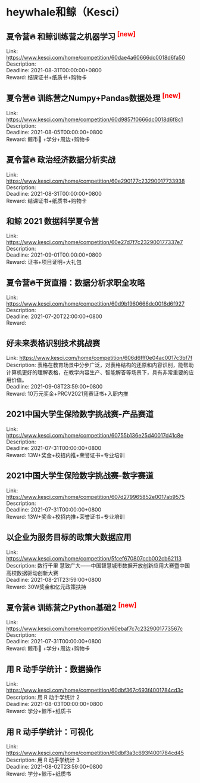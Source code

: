 # heywhale和鲸（Kesci）



## 夏令营🔥 和鲸训练营之机器学习 <sup style="color:red">[new]<sup>  

Link: https://www.kesci.com/home/competition/60dae4a60666dc0018d6fa50  
Description:   
Deadline: 2021-08-31T00:00:00+0800  
Reward: 结课证书+纸质书+购物卡  


## 夏令营🔥 训练营之Numpy+Pandas数据处理 <sup style="color:red">[new]<sup>  

Link: https://www.kesci.com/home/competition/60d9857f0666dc0018d6f8c1  
Description:   
Deadline: 2021-08-05T00:00:00+0800  
Reward: 鲸币🐳 +学分+周边+购物卡  


## 夏令营🔥 政治经济数据分析实战

Link: https://www.kesci.com/home/competition/60e290177c23290017733938  
Description:   
Deadline: 2021-08-31T00:00:00+0800  
Reward: 结课证书+纸质书+购物卡  


## 和鲸 2021 数据科学夏令营

Link: https://www.kesci.com/home/competition/60e27d7f7c232900177337e7  
Description:   
Deadline: 2021-09-01T00:00:00+0800  
Reward: 证书+项目证明+大礼包  


## 夏令营🔥干货直播：数据分析求职全攻略

Link: https://www.kesci.com/home/competition/60d9b1960666dc0018d6f927  
Description:   
Deadline: 2021-07-20T22:00:00+0800  
Reward:   


## 好未来表格识别技术挑战赛

Link: https://www.kesci.com/home/competition/606d6fff0e04ac0017c3bf7f  
Description: 表格在教育场景中分步广泛，对表格结构的还原和内容识别，能帮助计算机更好的理解表格，在教学内容生产、智能解答等场景下，具有非常重要的应用价值。  
Deadline: 2021-09-08T23:59:00+0800  
Reward: 10万元奖金+PRCV2021竞赛证书+入职内推  


## 2021中国大学生保险数字挑战赛-产品赛道

Link: https://www.kesci.com/home/competition/60755b136e25d40017d41c8e  
Description:   
Deadline: 2021-07-31T00:00:00+0800  
Reward: 13W+奖金+校招内推+荣誉证书+专业培训  


## 2021中国大学生保险数字挑战赛-数字赛道

Link: https://www.kesci.com/home/competition/607d279965852e0017ab9575  
Description:   
Deadline: 2021-07-31T00:00:00+0800  
Reward: 13W+奖金+校招内推+荣誉证书+专业培训  


## 以企业为服务目标的政策大数据应用

Link: https://www.kesci.com/home/competition/5fcef670807ccb002cb62113  
Description: 数行千里 慧致广大——中国智慧城市数据开放创新应用大赛暨中国高校数据驱动创新大赛  
Deadline: 2021-08-21T23:59:00+0800  
Reward: 30W奖金和亿元政策扶持  


## 夏令营🔥 训练营之Python基础2 <sup style="color:red">[new]<sup>  

Link: https://www.kesci.com/home/competition/60ebaf7c7c2329001773567c  
Description:   
Deadline: 2021-07-31T00:00:00+0800  
Reward: 鲸币🐳 +学分+周边+购物卡  


## 用 R 动手学统计：数据操作

Link: https://www.kesci.com/home/competition/60dbf367c693f4001784cd3c  
Description: 用 R 动手学统计 2  
Deadline: 2021-08-03T00:00:00+0800  
Reward: 学分+鲸币+纸质书  


## 用 R 动手学统计：可视化

Link: https://www.kesci.com/home/competition/60dbf3a3c693f4001784cd45  
Description: 用 R 动手学统计 3  
Deadline: 2021-08-02T23:59:00+0800  
Reward: 学分+鲸币+纸质书  

